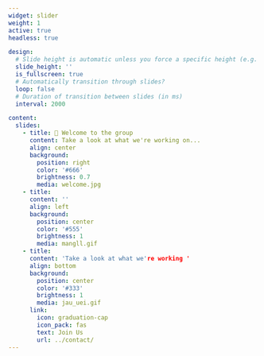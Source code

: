 ```yaml
---
widget: slider
weight: 1
active: true
headless: true

design:
  # Slide height is automatic unless you force a specific height (e.g. '400px')
  slide_height: ''
  is_fullscreen: true
  # Automatically transition through slides?
  loop: false
  # Duration of transition between slides (in ms)
  interval: 2000

content:
  slides:
    - title: 👋 Welcome to the group
      content: Take a look at what we're working on...
      align: center
      background:
        position: right
        color: '#666'
        brightness: 0.7
        media: welcome.jpg
    - title: 
      content: ''
      align: left
      background:
        position: center
        color: '#555'
        brightness: 1
        media: mangll.gif
    - title: 
      content: 'Take a look at what we're working '
      align: bottom
      background:
        position: center
        color: '#333'
        brightness: 1
        media: jau_uei.gif
      link:
        icon: graduation-cap
        icon_pack: fas
        text: Join Us
        url: ../contact/
---
```

